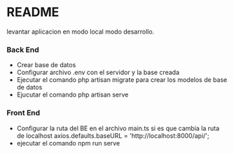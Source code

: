 # README #

levantar aplicacion en modo local modo desarrollo.

### Back End ###

* Crear base de datos  
* Configurar archivo .env con el servidor y la base creada 
* Ejecutar el comando php artisan migrate para crear los modelos de base de datos
* Ejucutar el comando php artisan serve

### Front End ###

* Configurar la ruta del BE en el archivo main.ts si es que cambia la ruta de localhost axios.defaults.baseURL = 'http://localhost:8000/api/';
* ejecutar el comando npm run serve

